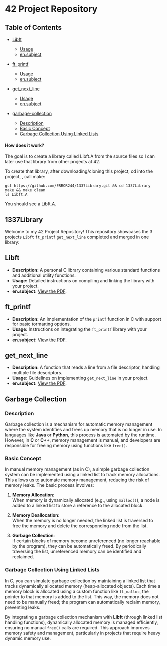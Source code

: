 # 42 Project Repository

## Table of Contents

- [Libft](#libft)
    - [Usage](#libft)
    - [en.subject](#libft)

- [ft_printf](#ft_printf)
    - [Usage](#ft_printf)
    - [en.subject](#ft_printf)

- [get_next_line](#get_next_line)
    - [Usage](#get_next_line)
    - [en.subject](#get_next_line)
- [garbage-collection](#garbage-collection)
    - [Description](#description)
    - [Basic Concept](#basic-concept)
    - [Garbage Collection Using Linked Lists](#garbage-collection-using-linked-lists)


#### How does it work?
The goal is to create a library called Libft.A from the source files so I can later use that library from other projects at 42.

To create that library, after downloading/cloning this project, cd into the project, , call make:

```
gcl https://github.com/ERROR244/1337Library.git && cd 1337Library
make && make clean
ls Libft.A
```

You should see a Libft.A.

## 1337Library

Welcome to my 42 Project Repository! This repository showcases the 3 projects `Libft` `ft_printf` `get_next_line` completed and merged in one library:

## Libft
   + **Description:** A personal C library containing various standard functions and additional utility functions.
   + **Usage:** Detailed instructions on compiling and linking the library with your project.
   + **en.subject:** [View the PDF](https://cdn.intra.42.fr/pdf/pdf/117032/en.subject.pdf).

## ft_printf
   + **Description:** An implementation of the `printf` function in C with support for basic formatting options.
   + **Usage:** Instructions on integrating the `ft_printf` library with your project.
   + **en.subject:** [View the PDF](https://cdn.intra.42.fr/pdf/pdf/135140/en.subject.pdf).

## get_next_line
   + **Description:** A function that reads a line from a file descriptor, handling multiple file descriptors.
   + **Usage:** Guidelines on implementing `get_next_line` in your project.
   + **en.subject:** [View the PDF](https://cdn.intra.42.fr/pdf/pdf/135365/en.subject.pdf).
## Garbage Collection

### Description
Garbage collection is a mechanism for automatic memory management where the system identifies and frees up memory that is no longer in use. In languages like **Java** or **Python**, this process is automated by the runtime. However, in **C** or **C++**, memory management is manual, and developers are responsible for freeing memory using functions like `free()`.

### Basic Concept
In manual memory management (as in C), a simple garbage collection system can be implemented using a linked list to track memory allocations. This allows us to automate memory management, reducing the risk of memory leaks. The basic process involves:

1. **Memory Allocation**:  
   When memory is dynamically allocated (e.g., using `malloc()`), a node is added to a linked list to store a reference to the allocated block.
   
2. **Memory Deallocation**:  
   When the memory is no longer needed, the linked list is traversed to free the memory and delete the corresponding node from the list.

3. **Garbage Collection**:  
   If certain blocks of memory become unreferenced (no longer reachable by the program), they can be automatically freed. By periodically traversing the list, unreferenced memory can be identified and reclaimed.

### Garbage Collection Using Linked Lists
In C, you can simulate garbage collection by maintaining a linked list that tracks dynamically allocated memory (heap-allocated objects). Each time a memory block is allocated using a custom function like `ft_malloc`, the pointer to that memory is added to the list. This way, the memory does not need to be manually freed; the program can automatically reclaim memory, preventing leaks.

By integrating a garbage collection mechanism with **Libft** (through linked list handling functions), dynamically allocated memory is managed efficiently, ensuring no manual `free()` calls are required. This approach improves memory safety and management, particularly in projects that require heavy dynamic memory use.

